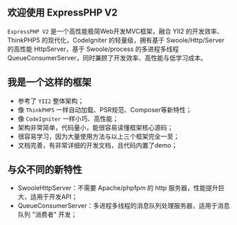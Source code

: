 ## 欢迎使用 ExpressPHP V2

`ExpressPHP V2` 是一个高性能极简Web开发MVC框架，融合 YII2 的开发效率、ThinkPHP5 的现代化，CodeIgniter 的轻量级，拥有基于 Swoole/Http/Server 的高性能 HttpServer，基于 Swoole/process 的多进程多线程 QueueConsumerServer，同时兼顾了开发效率、高性能与低学习成本。

## 我是一个这样的框架

- 参考了 `YII2` 整体架构；
- 像 `ThinkPHP5` 一样自动加载、PSR规范、Composer等新特性；
- 像 `CodeIgniter` 一样小巧、高性能；
- 架构非常简单，代码量小，能很容易读懂框架核心源码；
- 很容易学习，因为大量使用方法与以上三个框架完全一至；
- 文档完善，有非常详细的开发文档，且代码内置了demo；

## 与众不同的新特性

- SwooleHttpServer：不需要 Apache/phpfpm 的 http 服务器，性能提升巨大，适用于开发API；
- QueueConsumerServer：多进程多线程的消息队列处理服务器，适用于消息队列 "消费者" 开发；
